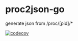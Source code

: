 # proc2json-go
generate json from /proc/[pid]/*

[![codecov](https://codecov.io/gh/takanoriyanagitani/proc2json-go/branch/master/graph/badge.svg)](https://codecov.io/gh/takanoriyanagitani/proc2json-go)
